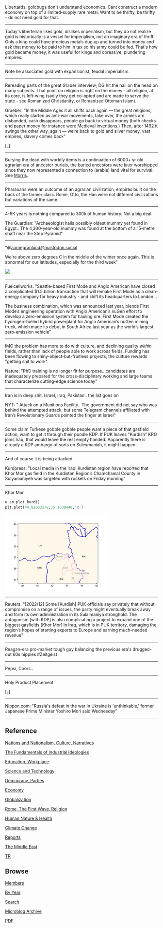 
Libertards, goldbugs don't understand economics. Cant construct a
modern economy on top of a limited-supply rare metal. Want to be
thrifty, be thrifty - do not need gold for that.

---

Today's liberterian likes gold, dislikes imperialism, but they do not
realize gold is historically is a vessel for imperialism, not an
imaginary era of thrift. Only a king could have precious metals dug up
and turned into money and ask that money to be paid to him in tax so
his army could be fed. That's how gold became money, it was useful for
kings and opressive, plundering empires.

---

Note he associates gold with expansionist, feudal imperialism.

---

Rereading parts of the great Graber interview; DG hit the nail on the
head on many subjects. That point on religion is right on the money -
all religion, at its core, is left-wing (sadly they get co-opted and
are made to serve the state - see Romanized Christianity, or Romanized
Ottoman Islam).

Graeber: "In the Middle Ages it all shifts back again — the great
religions, which really started as anti-war movements, take over, the
armies are disbanded, cash disappears, people go back to virtual money
(both checks and paper money for instance were Medieval inventions.)
Then, after 1492 it swings the other way, again — we’re back to gold
and silver money, vast empires, slavery comes back"

[[-]](2011/11/debt-religions-money.html)

---

Burying the dead with worldly items is a continuation of 6000+ yr old
agrarian era of ancestor burials, the buried ancestors were later
worshipped since they now represented a connection to (arable) land
vital for survival. See [Morris](2017/10/wtwrfn-foragers-farmers.html#ancestors).

---

Pharaoahs were an outcome of an agrarian civilization, empires built
on the back of the farmer class. Rome, Otto, the Han were not
different civilizations but variations of the same.

---

4-5K years is nothing compared to 300k of human history. Not a big deal.

The Guardian: "Archaeologist hails possibly oldest mummy yet found in
Egypt.. The 4,300-year-old mummy was found at the bottom of a 15-metre
shaft near the Step Pyramid"

---

"@aarnegranlund@mastodon.social

We're above zero degrees C in the middle of the winter once
again. This is abnormal for our latitudes, especially for the third
week"

<img width="340" src="https://s3.masto.ai/cache/media_attachments/files/109/748/508/052/333/378/original/dd426fba90ff38ec.png"/>

---

Fuelcellworks: "Seattle-based First Mode and Anglo American have
closed a complicated $1.5 billion transaction that will remake First
Mode as a clean-energy company for heavy industry - and shift its
headquarters to London...

The business combination, which was announced last year, blends First
Mode’s engineering operation with Anglo American’s nuGen effort to
develop a zero-emission system for hauling ore. First Mode created the
hydrogen-fueled hybrid powerplant for Anglo American’s nuGen mining
truck, which made its debut in South Africa last year as the world’s
largest zero-emission vehicle"

---

IMO the problem has more to do with culture, and declining quality
*within* fields, rather than lack of people able to work across
fields. Funding has been flowing to shiny-object-but-fruitless
projects, the culture rewards "getting shit to work".

Nature: "PhD training is no longer fit for purpose.. candidates are
inadequately prepared for the cross-disciplinary working and large
teams that characterize cutting-edge science today"

---

Iran is in deep shit. Israel, Iraq, Pakistan.. the list goes on

NYT: " Attack on a Munitions Facility.. The government did not say who
was behind the attempted attack, but some Telegram channels affiliated
with Iran’s Revolutionary Guards pointed the finger at Israel"

---

Some claim Turkese gobble gobble people want a piece of that gasfield
action, want to get it through their poodle KDP. If PUK leaves
"Kurdish" KRG joins Iraq, that would leave the rest empty handed.
Apparently there is already a KDP ambargo of sorts on Suleymaniah, it
might happen.

---

And of course it is being attacked

Kurdpress: "Local media in the Iraqi Kurdistan region have reported
that Khor Mor gas field in the Kurdistan Region’s Chamchamal County in
Sulyamaniyeh was targeted with rockets on Friday morning"

---

Khor Mor 

```python
u.sm_plot_kurd()
plt.plot(44.82053178,35.1638440,'x')
```

<img width='340' src='mbl/2023/kurd_2.jpg'/> 

---

Reuters: "[2022/12] Some [Kurdish] PUK officials say privately that
without compromise on a range of issues, the party might eventually
break away and form its own administration in its Sulaimaniya
stronghold. The antagonism [with KDP] is also complicating a project
to expand one of the biggest gasfields [Khor Mor] in Iraq, which is in
PUK territory, damaging the region’s hopes of starting exports to
Europe and earning much-needed revenue"

---

Reagan-era pro-market tough guy balancing the previous era's
drugged-out 60s hippies \#Zeitgeist

---

Pepsi, Coors.. 

---

Holy Product Placement

[[-]](https://drive.google.com/uc?export=view&id=1N2eyGQd7Da6faKOY1zC_E9x2nqjmd-Sy)

---

Nippon.com: "Russia's defeat in the war in Ukraine is 'unthinkable,'
former Japanese Prime Minister Yoshiro Mori said Wednesday"

---

## Reference

[Nations and Nationalism, Culture, Narratives](2013/02/nations-and-nationalism.html)

[The Fundamentals of Industrial Ideologies](2011/04/fundamentals-of-industrial-ideologies.html)

[Education, Workplace](2017/09/education-workplace.html)

[Science and Technology](2018/09/science-technology.html)

[Democracy, Parties](2016/11/democracy.html)

[Economy](2018/05/economy.html)

[Globalization](2018/09/globalization.html)

[Rome, The First Wave, Religion](2017/12/rome.html)

[Human Nature & Health](2020/07/human-nature.html)

[Climate Change](2018/12/climate.html)

[Reports](2019/05/reports.html)

[The Middle East](2019/07/middleeast.html)

[TR](../tr)

## Browse

[Members](2022/08/members.html)

[By Year](years.html)

[Search](search.html)

[Microblog Archive](mbl/index.html)

[PDF](https://drive.google.com/uc?export=view&id=1FSi-1MnqXVq_PVTEXzzflwN8-7h92N_R)
